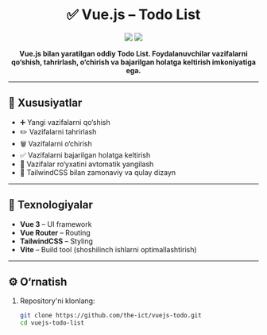 <h1 align="center">✅ Vue.js – Todo List</h1>

<p align="center">
  <img src="https://img.shields.io/badge/Vue-3-blue?style=for-the-badge&logo=vue.js" />
  <img src="https://img.shields.io/badge/TailwindCSS-UI-blue?style=for-the-badge&logo=tailwindcss" />
</p>

<p align="center"><strong>
Vue.js bilan yaratilgan oddiy Todo List. Foydalanuvchilar vazifalarni qo‘shish, tahrirlash, o‘chirish va bajarilgan holatga keltirish imkoniyatiga ega.
</strong></p>

---

## 🔑 Xususiyatlar

- ➕ Yangi vazifalarni qo‘shish
- ✏️ Vazifalarni tahrirlash
- 🗑️ Vazifalarni o‘chirish
- ✅ Vazifalarni bajarilgan holatga keltirish
- 🔄 Vazifalar ro‘yxatini avtomatik yangilash
- 🎨 TailwindCSS bilan zamonaviy va qulay dizayn

---

## 🚀 Texnologiyalar

- **Vue 3** – UI framework
- **Vue Router** – Routing
- **TailwindCSS** – Styling
- **Vite** – Build tool (shoshilinch ishlarni optimallashtirish)

---

## ⚙️ O‘rnatish

1. Repository'ni klonlang:
   ```bash
   git clone https://github.com/the-ict/vuejs-todo.git
   cd vuejs-todo-list
